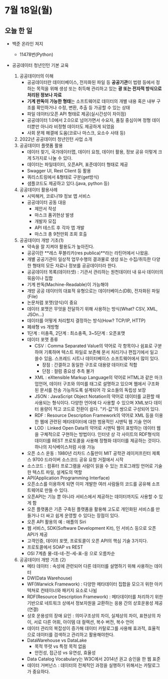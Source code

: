 # 7월 18일(월)

## 오늘 한 일

* 백준 온라인 져지
  * 11478번(Python)

* 공공데이터 청년인턴 기본 교육
  1. 공공데이터의 이해
       * 공공데이터란 데이터베이스, 전자화된 파일 등 **공공기관**이 법령 등에서 정하는 목적을 위해 생성 또는 취득해 관리하고 있는 **광 또는 전자적 방식으로 처리된 정보나 자료**
       * **기계 판독이 가능한 형태**는 소프트웨어로 데이터의 개별 내용 혹은 내부 구조를 확인하거나 수정, 변환, 추출 등 가공할 수 있는 상태
       * 파일 데이터/오픈 API 형태로 제공(실시간성이 차이점)
       * 공공데이터 1.0에서 2.0으로 넘어가면서 수요자, 품질 중심이며 정형 데이터뿐만 아니라 비정형 데이터도 제공하게 되었음
       * 사회 문제 해결에 도움(코로나 마스크, 요소수 사태 등)
  2. 2022년 공공데이터 청년인턴 사업 소개
  3. 공공데이터 플랫폼 활용
     * 데이터 찾기, 국가데이터맵, 데이터 요청, 데이터 활용, 정보 공유 이렇게 크게 5가지로 나눌 수 있다.
     * 데이터는 파일데이터, 오픈API, 표준데이터 형태로 제공
     * Swagger UI, Rest Client 등 활용
     * 쿼리스트링에서 &형태로 구분(get방식)
     * 샘플코드도 제공하고 있다.(java, python 등)
  4. 공공데이터 활용사례
     * 시빅해커, 코로나19 정보 맵 서비스
     * 공공데이터 공동 대응
       * 제안서 작성
       * 마스크 품귀현상 발생
       * 개발자 모집
       * API 테스트 후 각자 앱 개발
       * 마스크 총 9천만회 조회 호출
  5. 공공데이터 개방 기초(1)
       * 약속을 잘 지켜야 활용도가 높아진다.
       * 공공이란 **레스 푸블리카(res publica)**라는 라틴어에서 나왔음.
       * 개별 공공기관이 일상적 업무수행의 결과물로 생성 또는 수집/취득한 다양한 형태의 모든 자료나 정보를 공공데이터라 한다.
       * 공공데이터 목록(데이터셋) : 기관서 관리하는 원천데이터 내 유사 데이터의 묶음이나 집합
       * 기계 판독(Machine-Readable)이 가능해야
       * 개방 공공 데이터의 대표적 유형으로는 데이터베이스(DB), 전자화된 파일(File)
       * 논문처럼 포맷(양식)이 중요
       * 데이터 포맷은 무엇을 전달하기 위해 사용하는 방식(What? CSV, XML, JSOn...)
       * 데이터를 어떻게 처리할지 결정하는 방식(How? TCP/IP, HTTP)
       * 폐쇄형 vs 개방형
       * 1단계 : 미충족, 2단계 : 최소충족, 3~5단계 : 오픈포맷
       * 데이터 포맷 종류
         * CSV : Comma Separated Value의 약어로 각 항목이나 쉼표로 구분하여 기록하며 텍스트 파일로 보존해 문서 처리기나 편집기에서 일고 쓸수 있음. 스프레드 시트나 데이터베이스 소프트웨어에서 많이 있다.
           * 장점 : 간결하고 동일한 구조로 대용량 데이터로 적합
           * 단점 : 컬럼 중요성 추측 불가
         * XML : eXtensible Markup Language의 약어로 HTML과 같은 마크업언어, 데이터 구조와 의미를 태그로 설명하고 있으며 웹에서 구조화된 문서를 전송 가능하도록 설계되어 각 요소들의 독립성 보장
         * JSON : JavaScript Object Notation의 약어로 데이터를 교환할 때 사용되는 형식이다. 다양한 언어에 다 사용할 수 있으며 XML보다 데이터 용량이 적고 코드로 전환이 쉽다. "키-값"의 쌍으로 구성되어 있다. 
         * RDF : Resource Description Framework의 약어로 XML 등을 이용한 웹에 관련된 메타데이터에 대한 범용적인 시맨틱 웹 기술 언어
         * LOD : Linked Open Data의 약어로 시멘틱 웹이 표방하는 데이터 웹을 구체적으로 구현하는 방법이다. 인터넷 상 각 사이트의 RDF형식의 데이터를 REST 프로토콜을 사용해 정형화 데이터를 제공하는 것이다.하나의 지식베이스처럼 사용 가능
       * 오픈 소스 운동 : 1980년 리차드 스톨만이 MIT 공학관 레이저프린터 제록스 9700 드라이버 소스코드 공유 요청 거절에서 시작
       * 소스코드 : 컴퓨터 프로그램을 사람이 읽을 수 있는 프로그래밍 언어로 기술한 텍스트 파일, 설계도의 역할
       * API(Application Programming Interface)
       * 오픈소스를 이용하게 되면 이미 개발한 여러 사람들의 코드를 공유해 소프트웨어로 만들 수 있다.
       * 오픈API는 기능 뿐 아니라 서비스에서 제공하는 데이터까지도 사용할 수 있게 함
       * 오픈 플랫폼은 기존 구축된 플랫폼을 활용해 고도로 개인화된 서비스를 만들거나 더 싸고 쉽게 운영할 수 있다는 장점이 있다. 
       * 오픈 API 활용의 예 : 애플의 Siri
       * 웹 서비스, SDK(Software Development Kit), 인 서비스 등으로 오픈 API가 제공
       * 고객인증, 데이터 포맷, 프로토콜이 오픈 API의 핵심 기술 3가지다.
       * 프로토콜에서 SOAP vs REST
       * OSI 7계층 물-데-네-전-세-표-응 으로 오름차순
  6. 공공데이터 개방 기초 (2)
       * 메타 데이터 : 속성에 관련되어 다른 데이터를 설명하기 위해 사용하는 데이터
       * DW(Data Warehouse) 
       * WF(Warwick Framework) : 다양한 메타데이터 집합을 모으긔 위한 아키텍쳐로 컨테이너와 패키지 요소로 나뉨
       * RDF(Resource Description Framework) : 메타데이터를 처리하기 위한 기반으로 네트워크 상에서 정보자원을 교환하는 응용 간의 상호운용성 제공(연결)
       * 상호 운용성의 장애 요인 : 의미구조상의 차이, 실제상의 차이, 표현상의 차이, 서로 다른 어휘, 아이템 대 컬렉션, 복수 버전, 복수 언어
       * 데이터 관리의 복잡성이 증가해 데이터 카탈로그를 사용해 효과적, 효율적으로 데이터를 검색하고 관리하고 활용해야한다.
       * DataWarehouse vs DataLake
         * 목적 뚜렷 vs 특정 목적 없음
         * 안전성, 접근성 vs 유연성, 효율성
       * Data Catalog Vocabulary는 W3C에서 2014년 권고 승인을 한 웹 표준
       * 데이터 거버넌스 : 데이터의 전체적인 과정을 실행하기 위해서는 카탈로그가 중요하다.